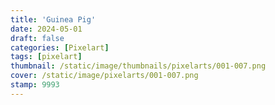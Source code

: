 ```yaml
---
title: 'Guinea Pig' 
date: 2024-05-01
draft: false
categories: [Pixelart]
tags: [pixelart]
thumbnail: /static/image/thumbnails/pixelarts/001-007.png
cover: /static/image/pixelarts/001-007.png
stamp: 9993
---
```

